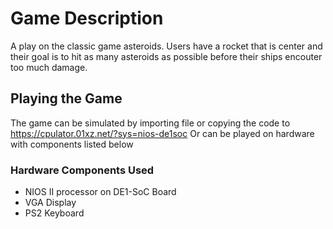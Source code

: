 # Game Description

A play on the classic game asteroids. Users have a rocket that is center and their goal is to hit
as many asteroids as possible before their ships encouter too much damage.



## Playing the Game

The game can be simulated by importing file or copying the code to
https://cpulator.01xz.net/?sys=nios-de1soc
Or can be played on hardware with components listed below

### Hardware Components Used
  - NIOS II processor on DE1-SoC Board
  - VGA Display
  - PS2 Keyboard

